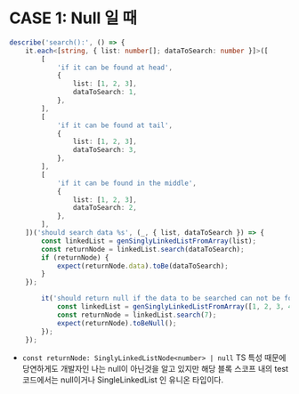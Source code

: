 

# CASE 1: Null 일 때

```ts
describe('search():', () => {
	it.each<[string, { list: number[]; dataToSearch: number }]>([
		[
			'if it can be found at head',
			{
				list: [1, 2, 3],
				dataToSearch: 1,
			},
		],
		[
			'if it can be found at tail',
			{
				list: [1, 2, 3],
				dataToSearch: 3,
			},
		],
		[
			'if it can be found in the middle',
			{
				list: [1, 2, 3],
				dataToSearch: 2,
			},
		],
	])('should search data %s', (_, { list, dataToSearch }) => {
		const linkedList = genSinglyLinkedListFromArray(list);
		const returnNode = linkedList.search(dataToSearch);
		if (returnNode) {
			expect(returnNode.data).toBe(dataToSearch);
		}
	});

		it('should return null if the data to be searched can not be found', () => {
			const linkedList = genSinglyLinkedListFromArray([1, 2, 3, 4, 5]);
			const returnNode = linkedList.search(7);
			expect(returnNode).toBeNull();
		});
	});
```

- `const returnNode: SinglyLinkedListNode<number> | null` TS 특성 때문에 당연하게도 개발자인 나는 null이 아닌것을 알고 있지만 해당 블록 스코프 내의 test코드에서는 null이거나 SingleLinkedList 인 유니온 타입이다.


